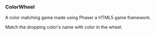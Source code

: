 ### ColorWheel
A color matching game made using Phaser a HTML5 game framework.

Match the dropping color's name with color in the wheel. 
